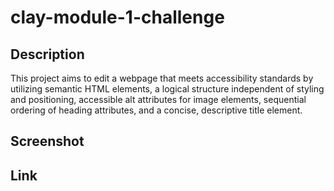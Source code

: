 # clay-module-1-challenge

## Description
This project aims to edit a webpage that meets accessibility standards by utilizing semantic HTML elements, a logical structure independent of styling and positioning, accessible alt attributes for image elements, sequential ordering of heading attributes, and a concise, descriptive title element.

## Screenshot


## Link
